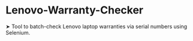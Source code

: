 # Lenovo-Warranty-Checker
➤ Tool to batch-check Lenovo laptop warranties via serial numbers using Selenium.
